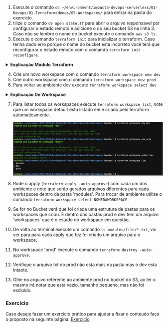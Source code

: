 
1. Execute o comando `cd ~/environment/impacta-devops-serverless/01-Devops/01-Terraform/demos/05-Workspaces/` para entrar na pasta do exercicío.
2. tilize o comando `c9 open state.tf` para abrir o arquivo responsavel por configurar o estado remoto e adicione o do seu bucket S3 na linha 3. Caso não se lembre o nome do bucket execute o comando `aws s3 ls`.
3. Execute o comando `terraform init` para inicializar o terraform. Caso tenha dado erro porque o nome do bucket esta incorreto você terá que reconfigurar o estado remoto com o comando `terraform init -reconfigure`.

<details>
<summary> 
<b>Explicação Módulo Terraform</b>

</summary>

<blockquote>

Este módulo Terraform configura a criação de arquivos locais dinamicamente baseados no workspace do Terraform. Aqui está uma análise rápida do que o módulo entrega:

1. **Entrada**:  
   - Uma variável chamada `filename` que define o nome base do arquivo, sem a extensão. 

2. **Lógica Local**:  
   - Um bloco `locals` define o ambiente atual (`workspace`) e mapeia os nomes de arquivos baseados no workspace (`dev`, `homol`, `prod`).
   - Para cada ambiente, é adicionada uma extensão personalizada ao nome do arquivo (`-dev.txt`, `-homol.txt`, etc.).

3. **Recurso Criado**:  
   - Um recurso `local_file` é configurado, que:
     - Define o conteúdo do arquivo como o nome do ambiente atual.
     - Define o nome do arquivo com base no workspace e salva no diretório do módulo.

4. **Saídas**:  
   - `filename`: Retorna o nome completo do arquivo criado, incluindo o caminho e extensão.
   - `content`: Retorna o conteúdo do arquivo criado (nome do workspace).

**Uso principal**:  
Este módulo é útil para criar arquivos locais com nomes e conteúdos dinâmicos, baseados no ambiente em que o Terraform está sendo executado (ex.: desenvolvimento, homologação ou produção).

</blockquote>
</details>

4. Crie um novo workspace com o comando `terraform workspace new dev`
5. Crie outro workspace com o comando `terraform workspace new prod`
6. Para voltar ao ambiente dev execute `terraform workspace select dev`

<details>
<summary> 
<b>Explicação De Workspace</b>

</summary>

<blockquote>

### O que são Workspaces em Terraform?

Workspaces no Terraform são uma funcionalidade que permite criar e gerenciar configurações separadas dentro de um único diretório de configuração. Cada workspace tem seu próprio estado, o que possibilita gerenciar múltiplos ambientes (como **dev**, **staging** e **prod**) sem precisar duplicar configurações ou usar múltiplos diretórios.

Por padrão, todos os comandos do Terraform operam no workspace `default`, mas você pode criar e alternar entre outros workspaces para gerenciar estados diferentes.

---

### Benefícios dos Workspaces

1. **Gerenciamento Centralizado**: Permite manter a mesma configuração de infraestrutura para diferentes ambientes.
2. **Isolamento do Estado**: Cada workspace tem seu próprio arquivo de estado, garantindo que alterações em um ambiente não impactem outros.
3. **Automação Simples**: Simplifica a integração em pipelines de CI/CD, onde diferentes ambientes podem ser configurados dinamicamente.

---

### Como Utilizar Workspaces

1. **Criar um Novo Workspace**
   ```bash
   terraform workspace new <nome-do-workspace>
   ```
   Exemplo:
   ```bash
   terraform workspace new dev
   terraform workspace new prod
   ```

2. **Listar Workspaces**
   ```bash
   terraform workspace list
   ```

3. **Alternar Entre Workspaces**
   ```bash
   terraform workspace select <nome-do-workspace>
   ```
   Exemplo:
   ```bash
   terraform workspace select prod
   ```

4. **Deletar um Workspace**
   ```bash
   terraform workspace delete <nome-do-workspace>
   ```
   > **Nota**: Você não pode deletar o workspace atual. Troque para outro workspace antes de deletar.

5. **Uso em Configurações**
   Você pode usar o nome do workspace na lógica da configuração, como no exemplo abaixo:
   ```hcl
   locals {
     env = terraform.workspace
   }

   resource "aws_s3_bucket" "example" {
     bucket = "my-app-${local.env}"
     acl    = "private"
   }
   ```
   Aqui, o nome do bucket será dinâmico, dependendo do workspace (`my-app-dev`, `my-app-prod`, etc.).

6. **Estado por Workspace**
   Cada workspace mantém um arquivo de estado separado, geralmente em `.terraform/environment/<workspace>.tfstate`, garantindo que alterações em um workspace não impactem os outros.

---

### Boas Práticas com Workspaces

1. **Ambientes Simples**: Use workspaces para ambientes isolados, mas para projetos mais complexos ou equipes grandes, considere usar múltiplos diretórios ou repositórios.
2. **Consistência no Nome**: Utilize convenções de nomenclatura claras e consistentes (ex.: `dev`, `staging`, `prod`).
3. **Variáveis Diferenciadas**: Combine workspaces com variáveis específicas para cada ambiente, ajudando a personalizar recursos sem modificar o código principal.

---

### Limitações

1. **Separação Limitada**: Workspaces compartilham o mesmo conjunto de configurações, o que pode ser uma limitação em projetos que exigem configurações totalmente distintas.
2. **Integração com Backend**: Certifique-se de que o backend utilizado (como S3 ou Consul) suporta múltiplos estados associados a workspaces.

---

Workspaces são uma solução prática para projetos pequenos ou de médio porte que precisam gerenciar múltiplos ambientes. No entanto, para projetos mais complexos, pode ser preferível utilizar estratégias mais robustas, como repositórios separados por ambiente ou configurações modulares.

</blockquote>
</details>

7. Para listar todos os workspaces execute `terraform workspace list`, note que um workspace default esta listado ele é criado pelo terraform automaticamente.

   ![](images/workspacescommands.png)

8. Rode o apply (`terraform apply -auto-approve`) com cada um dos ambiente e note que serão gerados arquivos diferentes para cada workspaces dentro da pasta 'modules'. Para trocar de ambiente utilize o comando `terraform workspace select NOMEDAWORKSPACE`.
9.  Se for no Bucket verá que foi criada uma estrutura de pastas para os workspaces que criou. E dentro das pastas prod e dev tem um arquivo 'workspaces' que é o estado do workspace em questão.
10. De volta ao terminal execute um comando `ls modules/file/*.txt`, vai ver para para cada apply que fez foi criado um arquivo para o workspace.
11. No workspace 'prod' execute o comando `terraform destroy -auto-approve`.
12. Verifique o arquivo txt do prod não esta mais na pasta mas o dev esta intacto.
13. Olhe no arquivo referente ao ambiente prod no bucket do S3, ao ler o mesmo irá notar que esta vazio, tamanho pequeno, mas não foi excluido. 

### Exercicio
Caso deseje fazer um exercicio prático para ajudar a fixar o conteudo faça o proposto na seguinte página: [Exercício](../../exercicios/State-e-workspace/README.md)